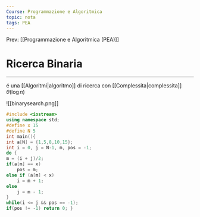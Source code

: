 ```yaml
---
Course: Programmazione e Algoritmica
topic: nota
tags: PEA
---
```


Prev: [[Programmazione e Algoritmica (PEA)]]

# Ricerca Binaria
---
é una [[Algoritmi|algoritmo]] di ricerca con [[Complessita|complessita]] $\theta(\log n)$

![[binarysearch.png]]

```c++
#include <iostream>
using namespace std;
#define x 15
#define N 5
int main(){
int a[N] = {1,5,8,10,15};
int i = 0, j = N-1, m, pos = -1;
do { 
m = (i + j)/2; 
if(a[m] == x)
	pos = m; 
else if (a[m] < x) 
	i = m + 1; 
else 
	j = m - 1; 
}
while(i <= j && pos == -1); 
if(pos != -1) return 0; }
```

